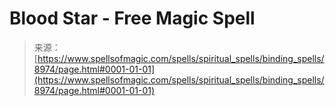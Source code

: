 <!--yml

category: 未分类

date: 2024-06-12 18:44:39

-->

# Blood Star - Free Magic Spell

> 来源：[https://www.spellsofmagic.com/spells/spiritual_spells/binding_spells/8974/page.html#0001-01-01](https://www.spellsofmagic.com/spells/spiritual_spells/binding_spells/8974/page.html#0001-01-01)
